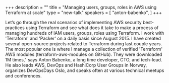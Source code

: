 +++
description = ""
title = "Managing users, groups, roles in AWS using Terraform at scale"
type = "new-talk"
speakers = [
        "anton-babenko",
]
+++
<p>Let’s go through the real scenarios of implementing AWS security best-practices using Terraform and see what does it take to make a process of managing hundreds of IAM users, groups, roles using Terraform. I work with 'Terraform' and 'Packer' on a daily basis since August 2015. I have created several open-source projects related to Terraform during last couple years. The most popular one is where I manage a collection of verified 'Terraform' AWS modules (terraform-aws-modules on GitHub). They were downloaded 1M times," says Anton Babenko, a long time developer, CTO, and tech-lead. He also leads AWS, DevOps and HashiCorp User Groups in Norway, organizes DevOpsDays Oslo, and speaks often at various technical meetups and conferences.</p>
